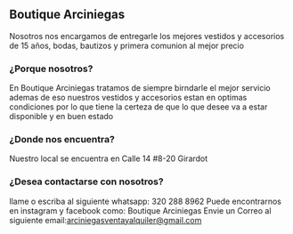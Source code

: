 ## Boutique Arciniegas

Nosotros nos encargamos de entregarle los mejores vestidos y accesorios de 15 años, bodas, bautizos y primera comunion al mejor precio

### ¿Porque nosotros?

En Boutique Arciniegas tratamos de siempre birndarle el mejor servicio ademas de eso nuestros vestidos y accesorios estan en optimas condiciones por lo que tiene la certeza de que lo que desee va a estar disponible y en buen estado 


### ¿Donde nos encuentra?

Nuestro local se encuentra en Calle 14 #8-20 Girardot

### ¿Desea contactarse con nosotros?

llame o escriba al siguiente whatsapp: 320 288 8962
Puede encontrarnos en instagram y facebook como: Boutique Arciniegas
Envie un Correo al siguiente email:arciniegasventayalquiler@gmail.com
